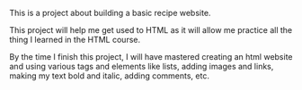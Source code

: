 This is a project about building a basic recipe website.

This project will help me get used to HTML as it will allow me practice all the thing I learned in the HTML course.

By the time I finish this project, I will have mastered creating an html website and using various tags and elements like lists, adding images and links, making my text bold and italic, adding comments, etc.